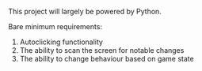 This project will largely be powered by Python.

Bare minimum requirements:
1) Autoclicking functionality 
2) The ability to scan the screen for notable changes
3) The ability to change behaviour based on game state
